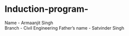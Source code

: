 # Induction-program-
Name - Armaanjit Singh
<br>
Branch - Civil Engineering
Father’s name - Satvinder Singh
<br>











